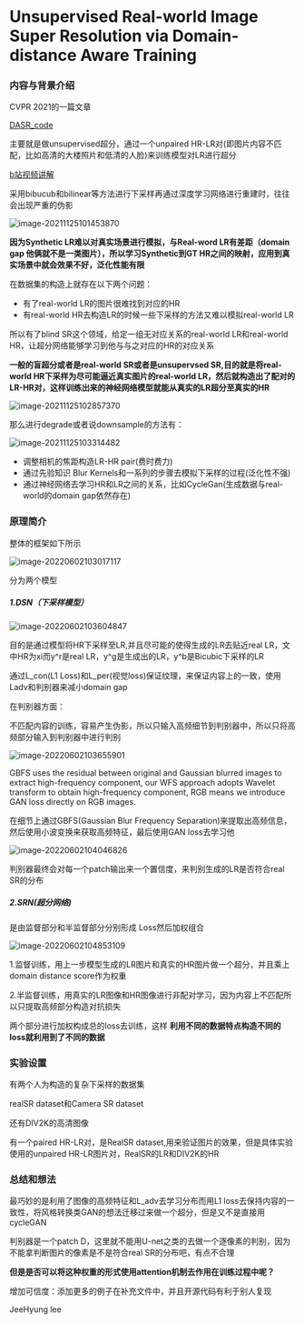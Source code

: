 # Unsupervised Real-world Image Super Resolution via Domain-distance Aware Training



### 内容与背景介绍

CVPR 2021的一篇文章

[DASR_code](https://github.com/ShuhangGu/DASR)

主要就是做unsupervised超分，通过一个unpaired HR-LR对(即图片内容不匹配，比如高清的大楼照片和低清的人脸)来训练模型对LR进行超分

[b站视频讲解](https://www.bilibili.com/video/BV1PT4y1d7b4/)

采用bibucub和bilinear等方法进行下采样再通过深度学习网络进行重建时，往往会出现严重的伪影

![image-20211125101453870](C:/Users/46752/OneDrive/mark/picture/image-20211125101453870.png)

**因为Synthetic LR难以对真实场景进行模拟，与Real-word LR有差距（domain gap 他俩就不是一类图片），所以学习Synthetic到GT HR之间的映射，应用到真实场景中就会效果不好，泛化性能有限**

在数据集的构造上就存在以下两个问题：

- 有了real-world LR的图片很难找到对应的HR
- 有real-world HR去构造LR的时候一些下采样的方法又难以模拟real-world LR

所以有了blind SR这个领域，给定一组无对应关系的real-world LR和real-world HR，让超分网络能够学习到他与与之对应的HR的对应关系

**一般的盲超分或者是real-world SR或者是unsupervsed SR,目的就是将real-world HR下采样为尽可能逼近真实图片的real-world LR，然后就构造出了配对的LR-HR对，这样训练出来的神经网络模型就能从真实的LR超分至真实的HR**

![image-20211125102857370](https://raw.githubusercontent.com/DejaVuyan/blog.img/main/202206021052359.png)

那么进行degrade或者说downsample的方法有：

![image-20211125103314482](https://raw.githubusercontent.com/DejaVuyan/blog.img/main/202206021052366.png)

- 调整相机的焦距构造LR-HR pair(费时费力)
- 通过先验知识 Blur Kernels和一系列的步骤去模拟下采样的过程(泛化性不强)
- 通过神经网络去学习HR和LR之间的关系，比如CycleGan(生成数据与real-world的domain gap依然存在)



### 原理简介

整体的框架如下所示

![image-20220602103017117](https://raw.githubusercontent.com/DejaVuyan/blog.img/main/202206021030245.png)



分为两个模型



##### 1.DSN（下采样模型）

![image-20220602103604847](https://raw.githubusercontent.com/DejaVuyan/blog.img/main/202206021036942.png)

目的是通过模型将HR下采样至LR,并且尽可能的使得生成的LR去贴近real LR，文中HR为xi而y^r是real LR，y^g是生成出的LR，y^b是Bicubic下采样的LR

通过L_con(L1 Loss)和L_per(视觉loss)保证纹理，来保证内容上的一致，使用Ladv和判别器来减小domain gap



在判别器方面：

不匹配内容的训练，容易产生伪影，所以只输入高频细节到判别器中，所以只将高频部分输入到判别器中进行判别

![image-20220602103655901](https://raw.githubusercontent.com/DejaVuyan/blog.img/main/202206021036987.png)

GBFS uses the residual between original and Gaussian blurred images to extract high-frequency component, our WFS approach adopts Wavelet transform to obtain high-frequency component, RGB means we introduce GAN loss directly on RGB images. 

在细节上通过GBFS(Gaussian Blur Frequency Separation)来提取出高频信息，然后使用小波变换来获取高频特征，最后使用GAN loss去学习他





![image-20220602104046826](https://raw.githubusercontent.com/DejaVuyan/blog.img/main/202206021040904.png)



判别器最终会对每一个patch输出来一个置信度，来判别生成的LR是否符合real SR的分布



##### 2.SRN(超分网络)

是由监督部分和半监督部分分别形成 Loss然后加权组合

![image-20220602104853109](https://raw.githubusercontent.com/DejaVuyan/blog.img/main/202206021048279.png)



1.监督训练，用上一步模型生成的LR图片和真实的HR图片做一个超分，并且乘上domain distance score作为权重

2.半监督训练，用真实的LR图像和HR图像进行非配对学习，因为内容上不匹配所以只提取高频部分构造对抗损失

两个部分进行加权构成总的loss去训练，这样 **利用不同的数据特点构造不同的loss就利用到了不同的数据**



### 实验设置

有两个人为构造的复杂下采样的数据集

realSR dataset和Camera SR dataset

还有DIV2K的高清图像

有一个paired HR-LR对，是RealSR dataset,用来验证图片的效果，但是具体实验使用的unpaired HR-LR图片对，RealSR的LR和DIV2K的HR



### 总结和想法

最巧妙的是利用了图像的高频特征和L_adv去学习分布而用L1 loss去保持内容的一致性，将风格转换类GAN的想法迁移过来做一个超分，但是又不是直接用cycleGAN



判别器是一个patch D，这里就不能用U-net之类的去做一个逐像素的判别，因为不能拿判断图片的像素是不是符合real SR的分布吧，有点不合理

**但是是否可以将这种权重的形式使用attention机制去作用在训练过程中呢？**



增加可信度：添加更多的例子在补充文件中，并且开源代码有利于别人复现



JeeHyung lee